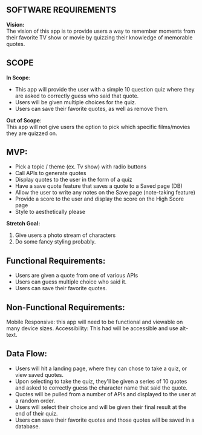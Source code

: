 ## SOFTWARE REQUIREMENTS

**Vision:**  
The vision of this app is to provide users a way to remember moments from their favorite TV show or movie by quizzing their knowledge of memorable quotes. 

## SCOPE  
**In Scope**:  
- This app will provide the user with a simple 10 question quiz where they are asked to correctly guess who said that quote. 
- Users will be given multiple choices for the quiz.
- Users can save their favorite quotes, as well as remove them.

**Out of Scope**:  
This app will not give users the option to pick which specific films/movies they are quizzed on.

## MVP:  
- Pick a topic / theme (ex. Tv show) with radio buttons
- Call APIs to generate quotes 
- Display quotes to the user in the form of a quiz
- Have a save quote feature that saves a quote to a Saved page (DB)
- Allow the user to write any notes on the Save page (note-taking feature)
- Provide a score to the user and display the score on the High Score page
- Style to aesthetically please


**Stretch Goal:**  
1. Give users a photo stream of characters
2. Do some fancy styling probably. 

## Functional Requirements:
- Users are given a quote from one of various APIs
- Users can guess multiple choice who said it.
- Users can save their favorite quotes.

## Non-Functional Requirements:
Mobile Responsive: this app will need to be functional and viewable on many device sizes.
Accessibility: This had will be accessible and use alt-text.

## Data Flow:
- Users will hit a landing page, where they can chose to take a quiz, or view saved quotes.
- Upon selecting to take the quiz, they'll be given a series of 10 quotes and asked to correctly guess the character name that said the quote. 
- Quotes will be pulled from a number of APIs and displayed to the user at a random order.
- Users will select their choice and will be given their final result at the end of their quiz.
- Users can save their favorite quotes and those quotes will be saved in a database.
